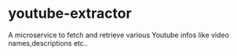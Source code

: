 # youtube-extractor
A microservice to fetch and retrieve various Youtube infos like video names,descriptions etc..
